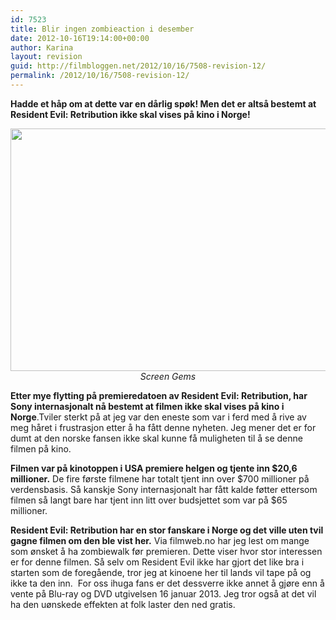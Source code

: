 ```yaml
---
id: 7523
title: Blir ingen zombieaction i desember
date: 2012-10-16T19:14:00+00:00
author: Karina
layout: revision
guid: http://filmbloggen.net/2012/10/16/7508-revision-12/
permalink: /2012/10/16/7508-revision-12/
---
```

**Hadde et håp om at dette var en dårlig spøk! Men det er altså bestemt at Resident Evil: Retribution ikke skal vises på kino i Norge!**

<p style="text-align: center">
  <a href="http://filmbloggen.net/2012/10/16/blir-ingen-zombie-action-i-desember/resident-evil-retribution-02/" rel="attachment wp-att-7510"><img class="aligncenter size-full wp-image-7510" src="http://filmbloggen.net/wp-content/uploads//2012/10/Resident-Evil-Retribution-02.jpg" alt="" width="620" height="388" /></a><em>Screen Gems</em>
</p>

**Etter mye flytting på premieredatoen av Resident Evil: Retribution, har Sony internasjonalt nå bestemt at filmen ikke skal vises på kino i Norge**.Tviler sterkt på at jeg var den eneste som var i ferd med å rive av meg håret i frustrasjon etter å ha fått denne nyheten. Jeg mener det er for dumt at den norske fansen ikke skal kunne få muligheten til å se denne filmen på kino.

**Filmen var på kinotoppen i USA premiere helgen og tjente inn $20,6 millioner.** De fire første filmene har totalt tjent inn over $700 millioner på verdensbasis. Så kanskje Sony internasjonalt har fått kalde føtter ettersom filmen så langt bare har tjent inn litt over budsjettet som var på $65 millioner.

**Resident Evil: Retribution har en stor fanskare i Norge og det ville uten tvil gagne filmen om den ble vist her.** Via filmweb.no har jeg lest om mange som ønsket å ha zombiewalk før premieren. Dette viser hvor stor interessen er for denne filmen. Så selv om Resident Evil ikke har gjort det like bra i starten som de foregående, tror jeg at kinoene her til lands vil tape på og ikke ta den inn.  For oss ihuga fans er det dessverre ikke annet å gjøre enn å vente på Blu-ray og DVD utgivelsen 16 januar 2013. Jeg tror også at det vil ha den uønskede effekten at folk laster den ned gratis.